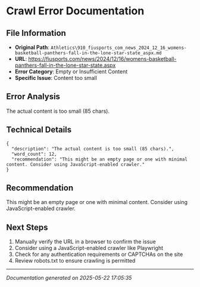 # Crawl Error Documentation

## File Information
- **Original Path**: `Athletics\910_fiusports_com_news_2024_12_16_womens-basketball-panthers-fall-in-the-lone-star-state_aspx.md`
- **URL**: https://fiusports.com/news/2024/12/16/womens-basketball-panthers-fall-in-the-lone-star-state.aspx
- **Error Category**: Empty or Insufficient Content
- **Specific Issue**: Content too small

## Error Analysis
The actual content is too small (85 chars).

## Technical Details
```
{
  "description": "The actual content is too small (85 chars).",
  "word_count": 12,
  "recommendation": "This might be an empty page or one with minimal content. Consider using JavaScript-enabled crawler."
}
```

## Recommendation
This might be an empty page or one with minimal content. Consider using JavaScript-enabled crawler.

## Next Steps
1. Manually verify the URL in a browser to confirm the issue
2. Consider using a JavaScript-enabled crawler like Playwright
3. Check for any authentication requirements or CAPTCHAs on the site
4. Review robots.txt to ensure crawling is permitted

---
*Documentation generated on 2025-05-22 17:05:35*
